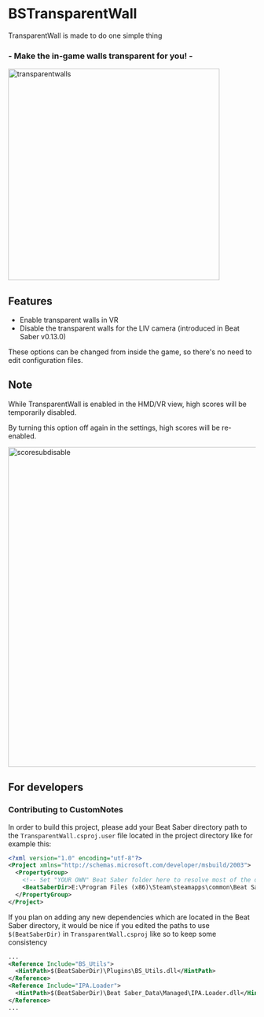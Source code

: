 # BSTransparentWall
TransparentWall is made to do one simple thing
### - Make the in-game walls transparent for you! -
<p align="left">
  <img src="https://i.imgur.com/lCgqOtz.jpg" width="430" title="transparentwalls">
</p>

## Features
* Enable transparent walls in VR
* Disable the transparent walls for the LIV camera (introduced in Beat Saber v0.13.0)

These options can be changed from inside the game, so there's no need to edit configuration files.

## Note
While TransparentWall is enabled in the HMD/VR view, high scores will be temporarily disabled.

By turning this option off again in the settings, high scores will be re-enabled.
<p align="left">
  <img src="https://i.imgur.com/gWxKjQK.jpg" width="650" title="scoresubdisable">
</p>

## For developers

### Contributing to CustomNotes
In order to build this project, please add your Beat Saber directory path to the `TransparentWall.csproj.user` file located in the project directory like for example this:

```xml
<?xml version="1.0" encoding="utf-8"?>
<Project xmlns="http://schemas.microsoft.com/developer/msbuild/2003">
  <PropertyGroup>
    <!-- Set "YOUR OWN" Beat Saber folder here to resolve most of the dependency paths! -->
    <BeatSaberDir>E:\Program Files (x86)\Steam\steamapps\common\Beat Saber</BeatSaberDir>
  </PropertyGroup>
</Project>
```

If you plan on adding any new dependencies which are located in the Beat Saber directory, it would be nice if you edited the paths to use `$(BeatSaberDir)` in `TransparentWall.csproj` like so to keep some consistency

```xml
...
<Reference Include="BS_Utils">
  <HintPath>$(BeatSaberDir)\Plugins\BS_Utils.dll</HintPath>
</Reference>
<Reference Include="IPA.Loader">
  <HintPath>$(BeatSaberDir)\Beat Saber_Data\Managed\IPA.Loader.dll</HintPath>
</Reference>
...
```
